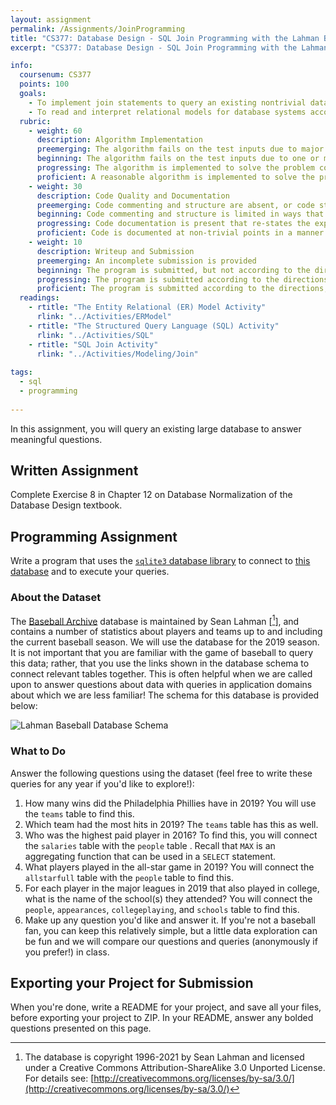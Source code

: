```yaml
---
layout: assignment
permalink: /Assignments/JoinProgramming
title: "CS377: Database Design - SQL Join Programming with the Lahman Baseball Database"
excerpt: "CS377: Database Design - SQL Join Programming with the Lahman Baseball Database"

info:
  coursenum: CS377
  points: 100
  goals:
    - To implement join statements to query an existing nontrivial database
    - To read and interpret relational models for database systems according to specifications
  rubric:
    - weight: 60
      description: Algorithm Implementation
      preemerging: The algorithm fails on the test inputs due to major issues, or the program fails to compile and/or run
      beginning: The algorithm fails on the test inputs due to one or more minor issues
      progressing: The algorithm is implemented to solve the problem correctly according to given test inputs, but would fail if executed in a general case due to a minor issue or omission in the algorithm design or implementation
      proficient: A reasonable algorithm is implemented to solve the problem which correctly solves the problem according to the given test inputs, and would be reasonably expected to solve the problem in the general case
    - weight: 30
      description: Code Quality and Documentation
      preemerging: Code commenting and structure are absent, or code structure departs significantly from best practice, and/or the code departs significantly from the style guide
      beginning: Code commenting and structure is limited in ways that reduce the readability of the program, and/or there are minor departures from the style guide
      progressing: Code documentation is present that re-states the explicit code definitions, and/or code is written that mostly adheres to the style guide
      proficient: Code is documented at non-trivial points in a manner that enhances the readability of the program, and code is written according to the style guide
    - weight: 10
      description: Writeup and Submission
      preemerging: An incomplete submission is provided
      beginning: The program is submitted, but not according to the directions in one or more ways (for example, because it is lacking a readme writeup or missing answers to written questions)
      progressing: The program is submitted according to the directions with a minor omission or correction needed, including a readme writeup describing the solution and answering nearly all questions posed in the instructions
      proficient: The program is submitted according to the directions, including a readme writeup describing the solution and answering all questions posed in the instructions
  readings:
    - rtitle: "The Entity Relational (ER) Model Activity"
      rlink: "../Activities/ERModel"
    - rtitle: "The Structured Query Language (SQL) Activity"
      rlink: "../Activities/SQL"    
    - rtitle: "SQL Join Activity"
      rlink: "../Activities/Modeling/Join" 
      
tags:
  - sql
  - programming
  
---
```


In this assignment, you will query an existing large database to answer meaningful questions.

## Written Assignment

Complete Exercise 8 in Chapter 12 on Database Normalization of the Database Design textbook.

## Programming Assignment

Write a program that uses the [`sqlite3` database library](https://docs.python.org/3/library/sqlite3.html) to connect to [this database](
https://github.com/WebucatorTraining/lahman-baseball-mysql/raw/master/lahmansbaseballdb.sqlite) and to execute your queries.

### About the Dataset
The [Baseball Archive](http://www.seanlahman.com/baseball-archive/statistics/) database is maintained by Sean Lahman \[[^1]\], and contains a number of statistics about players and teams up to and including the current baseball season.  We will use the database for the 2019 season.  It is not important that you are familiar with the game of baseball to query this data; rather, that you use the links shown in the database schema to connect relevant tables together.  This is often helpful when we are called upon to answer questions about data with queries in application domains about which we are less familiar!  The schema for this database is provided below:

![Lahman Baseball Database Schema](../images/asmt-joinprogramming/lahmansbaseballdb.sqlite.png)

### What to Do
Answer the following questions using the dataset (feel free to write these queries for any year if you'd like to explore!):

1. How many wins did the Philadelphia Phillies have in 2019?  You will use the `teams` table to find this.
2. Which team had the most hits in 2019?  The `teams` table has this as well.
3. Who was the highest paid player in 2016?  To find this, you will connect the `salaries` table with the `people` table .  Recall that `MAX` is an aggregating function that can be used in a `SELECT` statement.
4. What players played in the all-star game in 2019?  You will connect the `allstarfull` table with the `people` table to find this.
5. For each player in the major leagues in 2019 that also played in college, what is the name of the school(s) they attended?  You will connect the `people`, `appearances`, `collegeplaying`, and `schools` table to find this.
6. Make up any question you'd like and answer it.  If you're not a baseball fan, you can keep this relatively simple, but a little data exploration can be fun and we will compare our questions and queries (anonymously if you prefer!) in class.

## Exporting your Project for Submission

When you're done, write a README for your project, and save all your files, before exporting your project to ZIP.  In your README, answer any bolded questions presented on this page.  

[^1]: The database is copyright 1996-2021 by Sean Lahman and licensed under a Creative Commons Attribution-ShareAlike 3.0 Unported License.  For details see: [http://creativecommons.org/licenses/by-sa/3.0/](http://creativecommons.org/licenses/by-sa/3.0/)
